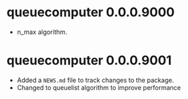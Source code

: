 
# queuecomputer 0.0.0.9000

* n_max algorithm. 

# queuecomputer 0.0.0.9001

* Added a `NEWS.md` file to track changes to the package.
* Changed to queuelist algorithm to improve performance


